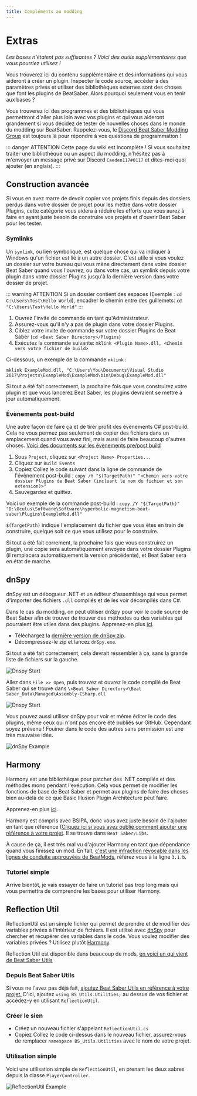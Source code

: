 ```yaml
---
title: Compléments au modding
---
```

# Extras
_Les bases n'étaient pas suffisantes ? Voici des outils supplémentaires que vous pourriez utilisez !_

Vous trouverez ici du contenu supplémentaire et des informations qui vous aideront à créer un plugin. Inspecter le code source, accéder à des paramètres privés et utiliser des bibliothèques externes sont des choses que font les plugins de BeatSaber. Alors pourquoi seulement vous en tenir aux bases ?

Vous trouverez ici des programmes et des bibliothèques qui vous permettront d'aller plus loin avec vos plugins et qui vous aideront grandement si vous décidez de tester de nouvelles choses dans le monde du modding sur BeatSaber. Rappelez-vous, le [Discord Beat Saber Modding Group](https://discordapp.com/invite/beatsabermods) est toujours là pour répondre à vos questions de programmation !

::: danger ATTENTION
Cette page du wiki est incomplète ! Si vous souhaitez traiter une bibliothèque ou un aspect du modding, n'hésitez pas à m'envoyer un message privé sur Discord `Caeden117#0117` et dites-moi quoi ajouter (en anglais).
:::

## Construction avancée
Si vous en avez marre de devoir copier vos projets finis depuis des dossiers perdus dans votre dossier de projet pour les mettre dans votre dossier Plugins, cette catégorie vous aidera à réduire les efforts que vous aurez à faire en ayant juste besoin de construire vos projets et d'ouvrir Beat Saber pour les tester.

### Symlinks
Un `symlink`, ou lien symbolique, est quelque chose qui va indiquer à Windows qu'un fichier est lié à un autre dossier. C'est utile si vous voulez un dossier sur votre bureau qui vous mène directement dans votre dossier Beat Saber quand vous l'ouvrez, ou dans votre cas, un symlink depuis votre plugin dans votre dossier Plugins jusqu'à la dernière version dans votre dossier de projet.

::: warning ATTENTION
Si un dossier contient des espaces (Exemple : `cd C:\Users\Test\Hello World`), encadrer le chemin entre des guillemets: `cd "C:\Users\Test\Hello World"`
:::

1. Ouvrez l'invite de commande en tant qu'Administrateur.
2. Assurez-vous qu'il n'y a pas de plugin dans votre dossier Plugins.
3. Ciblez votre invite de commande sur votre dossier Plugins de Beat Saber (`cd <Beat Saber Directory>/Plugins`)
4. Exécutez la commande suivante: `mklink <Plugin Name>.dll, <Chemin vers votre fichier de build>`

Ci-dessous, un exemple de la commande `mklink` :
```
mklink ExampleMod.dll, "C:\Users\You\Documents\Visual Studio 2017\Projects\ExampleMod\ExampleMod\bin\Debug\ExampleMod.dll"
```

Si tout a été fait correctement, la prochaine fois que vous construirez votre plugin et que vous lancerez Beat Saber, les plugins devraient se mettre à jour automatiquement.

### Évènements post-build
Une autre façon de faire ça et de tirer profit des évènements C# post-build. Cela ne vous permez pas seulement de copier des fichiers dans un emplacement quand vous avez fini, mais aussi de faire beaucoup d'autres choses. [Voici des documents sur les évènements pre/post build](https://docs.microsoft.com/fr-fr/visualstudio/ide/how-to-specify-build-events-csharp?view=vs-2017)

1. Sous `Project`, cliquez sur `<Project Name> Properties...`
2. Cliquez sur `Build Events`
3. Copiez Collez le code suivant dans la ligne de commande de l'évènement post-build :
`copy /Y "$(TargetPath)" "<Chemin vers votre dossier Plugins de Beat Saber (incluant le nom du fichier et son extension)>"`
4. Sauvegardez et quittez.

Voici un exemple de la commande post-build :
`copy /Y "$(TargetPath)" "D:\Oculus\Software\Software\hyperbolic-magnetism-beat-saber\Plugins\ExampleMod.dll"`

`$(TargetPath)` indique l'emplacement du fichier que vous êtes en train de construire, quelque soit ce que vous utilisez pour le construire.

Si tout a été fait correment, la prochaine fois que vous construirez un plugin, une copie sera automatiquement envoyée dans votre dossier Plugins (il remplacera automatiquement la version précédente), et Beat Saber sera en état de marche.

## dnSpy
dnSpy est un débogueur .NET et un éditeur d'assemblage qui vous permet d'importer des fichiers `.dll` compilés et de les voir décompilés dans C#.

Dans le cas du modding, on peut utiliser dnSpy pour voir le code source de Beat Saber afin de trouver de trouver des méthodes ou des variables qui pourraient être utiles dans des plugins.
Apprenez-en plus [ici](https://github.com/0xd4d/dnSpy).

* Téléchargez la [dernière version de dnSpy.zip](https://github.com/0xd4d/dnSpy/releases/latest).
* Décompressez-le zip et lancez `dnSpy.exe`.

Si tout a été fait correctement, cela devrait ressembler à ça, sans la grande liste de fichiers sur la gauche.

![Dnspy Start](~@images/modding/dnspy-start.png "Starting Page")

Allez dans `File >> Open`, puis trouvez et ouvrez le code compilé de Beat Saber qui se trouve dans `\<Beat Saber Directory>\Beat Saber_Data\Managed\Assembly-CSharp.dll`

![Dnspy Start](~@images/modding/dnspy-assembly.png "Code Location")

Vous pouvez aussi utiliser dnSpy pour voir et même éditer le code des plugins, même ceux qui n'ont pas encore été publiés sur GitHub. Cependant soyez prévenu ! Fouiner dans le code des autres sans permission est une très mauvaise idée.

![dnSpy Example](~@images/modding/dnspy-example.png "dnSpy Example")

## Harmony
Harmony est une bibliothèque pour patcher des .NET compilés et des méthodes mono pendant l'exécution.
Cela vous permet de modifier les fonctions de base de Beat Saber et permet aux plugins de faire des choses bien au-delà de ce que Basic Illusion Plugin Architecture peut faire.

Apprenez-en plus [ici](https://github.com/pardeike/Harmony).

Harmony est compris avec BSIPA, donc vous avez juste besoin de l'ajouter en tant que référence ([Cliquez ici si vous avez oublié comment ajouter une référence à votre projet](/fr/modding/example-mod.md#references-et-text-mesh-pro). Il se trouve dans `Beat Saber/Libs`.

À cause de ça, il est très mal vu d'ajouter Harmony en tant que dépendance quand vous finissez un mod. En fait, [c'est une infraction révocable dans les lignes de conduite approuvées de BeatMods](https://docs.google.com/document/d/15RBVesZdS-U94AvesJ2DJqcnAtgh9E2PZOcbjrQle5Y/edit), référez vous à la ligne `3.1.b`.

### Tutoriel simple
Arrive bientôt, je vais essayer de faire un tutoriel pas trop long mais qui vous permettra de comprendre les bases pour utiliser Harmony.

## Reflection Util
ReflectionUtil est un simple fichier qui permet de prendre et de modifier des variables privées à l'intérieur de fichiers.
Il est utilisé avec [dnSpy](/fr/modding/extras.md#dnspy) pour chercher et récupérer des variables dans le code. Vous voulez modifier des variables privées ? Utilisez plutôt [Harmony](/fr/modding/extras.md#harmony).

Reflection Util est disponible dans beaucoup de mods, [en voici un qui vient de Beat Saber Utils](https://github.com/Kylemc1413/Beat-Saber-Utils/blob/master/Beat%20Saber%20Utils/Utilities/ReflectionUtil.cs)

### Depuis Beat Saber Utils
Si vous ne l'avez pas déjà fait, [ajoutez Beat Saber Utils en référence à votre projet.](/fr/intro.md#reparer-les-references)
D'ici, ajoutez `using BS_Utils.Utilities;` au dessus de vos fichier et accédez-y en utilisant `ReflectionUtil`.

### Créer le sien
* Créez un nouveau fichier s'appelant `ReflectionUtil.cs`
* Copiez Collez le code ci-dessus dans le nouveau fichier, assurez-vous de remplacer `namespace BS_Utils.Utilities` avec le nom de votre projet.

### Utilisation simple
Voici une utilisation simple de `ReflectionUtil`, en prenant les deux sabres depuis la classe `PlayerController`.

![ReflectionUtil Example](~@images/modding/reflectionutilexample.png "ReflectionUtil Example")
